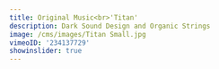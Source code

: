 ```yaml
---
title: Original Music<br>'Titan'
description: Dark Sound Design and Organic Strings
image: /cms/images/Titan Small.jpg
vimeoID: '234137729'
showinslider: true
---
```


















